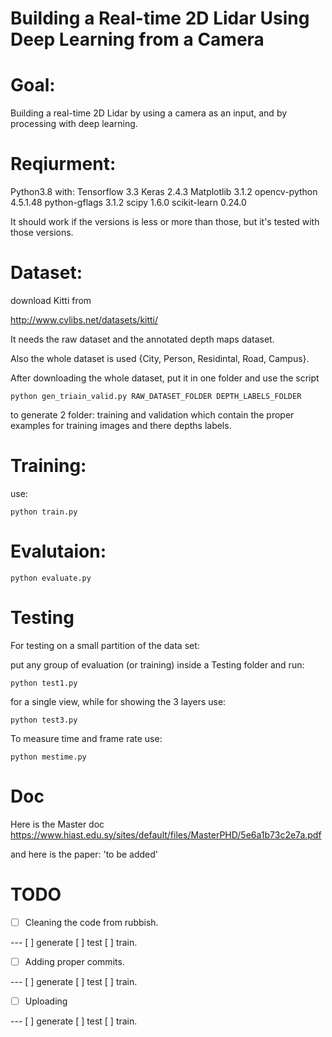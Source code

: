 # Building a Real-time 2D Lidar Using Deep Learning from a Camera

# Goal:
Building a real-time 2D Lidar by using a camera as an input, and by processing with deep learning.

# Reqiurment:
Python3.8 with:
Tensorflow 3.3
Keras 2.4.3
Matplotlib 3.1.2
opencv-python 4.5.1.48
python-gflags 3.1.2
scipy 1.6.0
scikit-learn 0.24.0

It should work if the versions is less or more than those, but it's tested with those versions.

# Dataset:
download Kitti from

http://www.cvlibs.net/datasets/kitti/

It needs the raw dataset and the annotated depth maps dataset.

Also the whole dataset is used {City, Person, Residintal, Road, Campus}.

After downloading the whole dataset, put it in one folder and use the script
```
python gen_triain_valid.py RAW_DATASET_FOLDER DEPTH_LABELS_FOLDER
```

to generate 2 folder: training and validation which contain the proper examples for training images and there depths labels.

# Training:
use:
```
python train.py
```

# Evalutaion:
```
python evaluate.py
```

# Testing
For testing on a small partition of the data set:

put any group of evaluation (or training) inside a Testing folder and run:
```
python test1.py
```

for a single view, while for showing the 3 layers use:
```
python test3.py
```

To measure time and frame rate use:
```
python mestime.py
```

# Doc
Here is the Master doc
https://www.hiast.edu.sy/sites/default/files/MasterPHD/5e6a1b73c2e7a.pdf

and here is the paper:
'to be added'

# TODO
- [ ] Cleaning the code from rubbish.

--- [ ] generate  [ ] test [ ] train.

- [ ] Adding proper commits.

--- [ ] generate  [ ] test [ ] train.

- [ ] Uploading

--- [ ] generate  [ ] test [ ] train.




